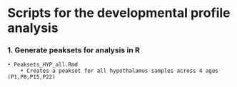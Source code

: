 # Scripts for the developmental profile analysis

### 1. Generate peaksets for analysis in R
    • Peaksets_HYP_all.Rmd
        • Creates a peakset for all hypothalamus samples across 4 ages (P1,P8,P15,P22)


